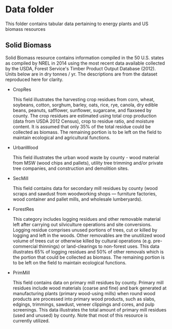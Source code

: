 # Data folder

This folder contains tabular data pertaining to energy plants and US biomass resources



## Solid Biomass

Solid Biomass resource contains information compiled in the 50 U.S. states as compiled by NREL in 2014 using the most recent data available collected by the USDA, Forest Service's Timber Product Output Database (2012). Units below are in dry tonnes / yr. The descriptions are from the dataset reproduced here for clarity.

- CropRes

  This field illustrates the harvesting crop residues from corn, wheat, soybeans, cotton, sorghum, barley, oats, rice, rye, canola, dry edible beans, peanuts, safflower, sunflower, sugarcane, and flaxseed by county. The crop residues are estimated using total crop production (data from USDA 2012 Census), crop to residue ratio, and moisture content. It is assumed that only 35% of the total residue could be collected as biomass. The remaining portion is to be left on the field to maintain ecological and agricultural functions. 

- UrbanWood

  This field illustrates the urban wood waste by county - wood material from MSW (wood chips and pallets), utility tree trimming and/or private tree companies, and construction and demolition sites.

- SecMill

  This field contains data for secondary mill residues by county (wood scraps and sawdust from woodworking shops — furniture factories, wood container and pallet mills, and wholesale lumberyards).

- ForestRes

  This category includes logging residues and other removable material left after carrying out silviculture operations and site conversions. Logging residue comprises unused portions of trees, cut or killed by logging and left in the woods. Other removables are the unutilized wood volume of trees cut or otherwise killed by cultural operations (e.g. pre-commercial thinnings) or land-clearings to non-forest uses. This data illustrates 65% of logging residues and 50% of other removals which is the portion that could be collected as biomass. The remaining portion is to be left on the field to maintain ecological functions.

- PrimMill

  This field contains data on primary mill residues by county. Primary mill residues include wood materials (coarse and fine) and bark generated at manufacturing plants (primary wood-using mills) when round wood products are processed into primary wood products, such as slabs, edgings, trimmings, sawdust, veneer clippings and cores, and pulp screenings. This data illustrates the total amount of primary mill residues (used and unused) by county. Note that most of this resource is currently utilized.

